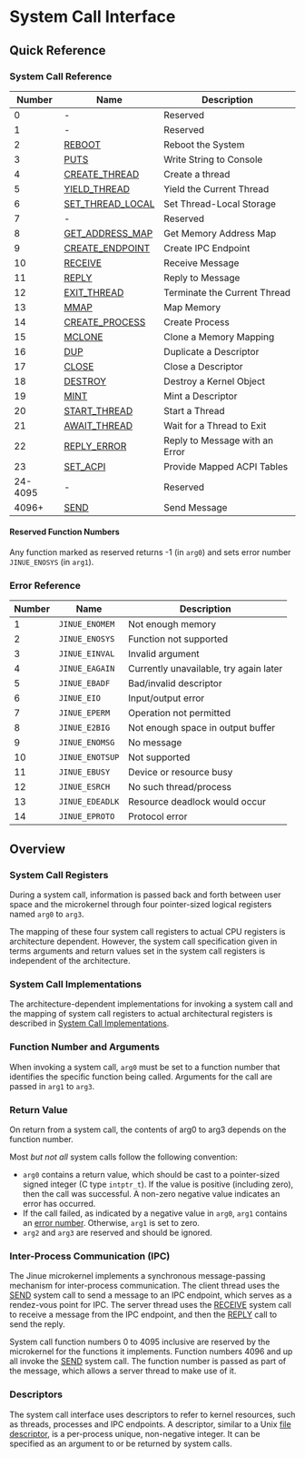 # System Call Interface

## Quick Reference

### System Call Reference

| Number  | Name                                    | Description                          |
|---------|-----------------------------------------|--------------------------------------|
| 0       | -                                       | Reserved                             |
| 1       | -                                       | Reserved                             |
| 2       | [REBOOT](reboot.md)                     | Reboot the System                    |
| 3       | [PUTS](puts.md)                         | Write String to Console              |
| 4       | [CREATE_THREAD](create-thread.md)       | Create a thread                      |
| 5       | [YIELD_THREAD](yield-thread.md)         | Yield the Current Thread             |
| 6       | [SET_THREAD_LOCAL](set-thread-local.md) | Set Thread-Local Storage             |
| 7       | -                                       | Reserved                             |
| 8       | [GET_ADDRESS_MAP](get-address-map.md)   | Get Memory Address Map               |
| 9       | [CREATE_ENDPOINT](create-endpoint.md)   | Create IPC Endpoint                  |
| 10      | [RECEIVE](receive.md)                   | Receive Message                      |
| 11      | [REPLY](reply.md)                       | Reply to Message                     |
| 12      | [EXIT_THREAD](exit-thread.md)           | Terminate the Current Thread         |
| 13      | [MMAP](mmap.md)                         | Map Memory                           |
| 14      | [CREATE_PROCESS](create-process.md)     | Create Process                       |
| 15      | [MCLONE](mclone.md)                     | Clone a Memory Mapping               |
| 16      | [DUP](dup.md)                           | Duplicate a Descriptor               |
| 17      | [CLOSE](close.md)                       | Close a Descriptor                   |
| 18      | [DESTROY](destroy.md)                   | Destroy a Kernel Object              |
| 19      | [MINT](mint.md)                         | Mint a Descriptor                    |
| 20      | [START_THREAD](start-thread.md)         | Start a Thread                       |
| 21      | [AWAIT_THREAD](await-thread.md)         | Wait for a Thread to Exit            |
| 22      | [REPLY_ERROR](reply-error.md)           | Reply to Message with an Error       |
| 23      | [SET_ACPI](set-acpi.md)                 | Provide Mapped ACPI Tables           |
| 24-4095 | -                                       | Reserved                             |
| 4096+   | [SEND](send.md)                         | Send Message                         |

#### Reserved Function Numbers

Any function marked as reserved returns -1 (in `arg0`) and sets error number
`JINUE_ENOSYS` (in `arg1`).

### Error Reference

| Number | Name             | Description                            |
|--------|------------------|----------------------------------------|
| 1      |`JINUE_ENOMEM`    | Not enough memory                      |
| 2      |`JINUE_ENOSYS`    | Function not supported                 |
| 3      |`JINUE_EINVAL`    | Invalid argument                       |
| 4      |`JINUE_EAGAIN`    | Currently unavailable, try again later |
| 5      |`JINUE_EBADF`     | Bad/invalid descriptor                 |
| 6      |`JINUE_EIO`       | Input/output error                     |
| 7      |`JINUE_EPERM`     | Operation not permitted                |
| 8      |`JINUE_E2BIG`     | Not enough space in output buffer      |
| 9      |`JINUE_ENOMSG`    | No message                             |
| 10     |`JINUE_ENOTSUP`   | Not supported                          |
| 11     |`JINUE_EBUSY`     | Device or resource busy                |
| 12     |`JINUE_ESRCH`     | No such thread/process                 |
| 13     |`JINUE_EDEADLK`   | Resource deadlock would occur          |
| 14     |`JINUE_EPROTO`    | Protocol error                         |

## Overview

### System Call Registers

During a system call, information is passed back and forth between user space
and the microkernel through four pointer-sized logical registers named `arg0`
to `arg3`.

The mapping of these four system call registers to actual CPU registers is
architecture dependent. However, the system call specification given in terms
arguments and return values set in the system call registers is independent of
the architecture.

### System Call Implementations

The architecture-dependent implementations for invoking a system call and the
mapping of system call registers to actual architectural registers is described
in [System Call Implementations](implementations.md).

### Function Number and Arguments

When invoking a system call, `arg0` must be set to a function number that
identifies the specific function being called. Arguments for the call are passed
in `arg1` to `arg3`.

### Return Value

On return from a system call, the contents of arg0 to arg3 depends on the
function number.

Most *but not all* system calls follow the following convention:

* `arg0` contains a return value, which should be cast to a pointer-sized signed
integer (C type `intptr_t`). If the value is positive (including zero), then the
call was successful. A non-zero negative value indicates an error has occurred.
* If the call failed, as indicated by a negative value in `arg0`, `arg1`
contains an [error number](#error-reference). Otherwise, `arg1` is set to zero.
* `arg2` and `arg3` are reserved and should be ignored.

### Inter-Process Communication (IPC)

The Jinue microkernel implements a synchronous message-passing mechanism for
inter-process communication. The client thread uses the [SEND](send.md) system
call to send a message to an IPC endpoint, which serves as a rendez-vous point
for IPC. The server thread uses the [RECEIVE](receive.md) system call to receive
a message from the IPC  endpoint, and then the [REPLY](reply.md) call to send
the reply.

System call function numbers 0 to 4095 inclusive are reserved by the microkernel
for the functions it implements. Function numbers 4096 and up all invoke the
[SEND](send.md) system call. The function number is passed as part of the
message, which allows a server thread to make use of it.

### Descriptors

The system call interface uses descriptors to refer to kernel resources, such as
threads, processes and IPC endpoints. A descriptor, similar to a Unix
[file descriptor](https://pubs.opengroup.org/onlinepubs/9699919799/basedefs/V1_chap03.html#tag_03_166),
is a per-process unique, non-negative integer. It can be specified as an
argument to or be returned by system calls.
